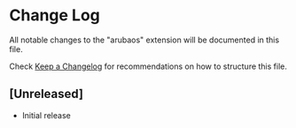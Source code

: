 # Change Log

All notable changes to the "arubaos" extension will be documented in this file.

Check [Keep a Changelog](http://keepachangelog.com/) for recommendations on how to structure this file.

## [Unreleased]

- Initial release